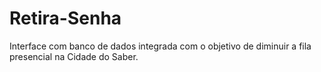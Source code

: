 # Retira-Senha
Interface com banco de dados integrada com o objetivo de diminuir a fila presencial na Cidade do Saber.
